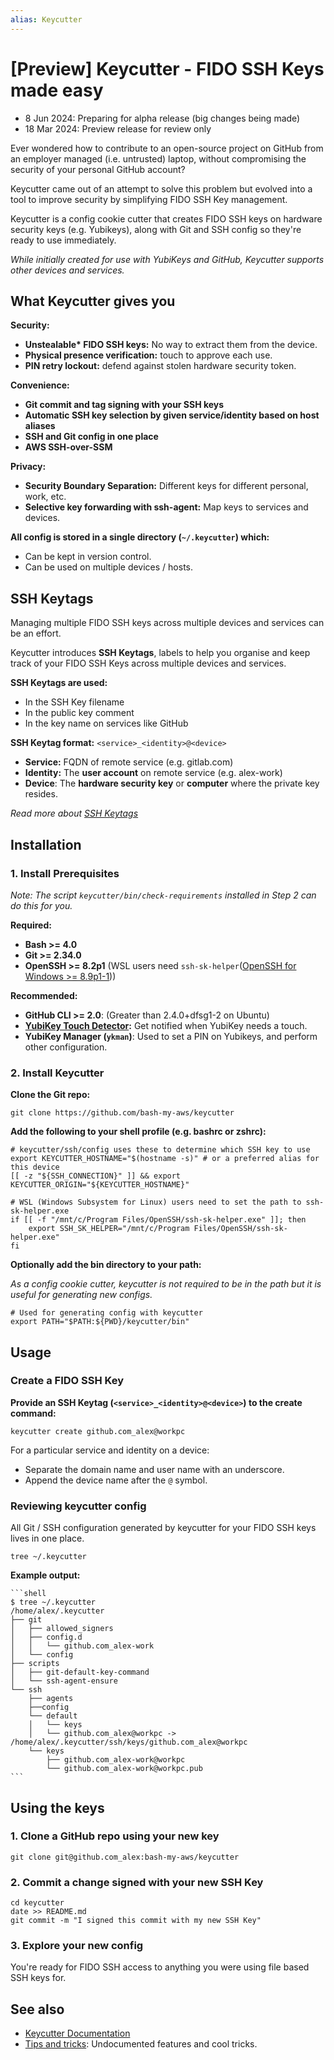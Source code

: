 ```yaml
---
alias: Keycutter
---
```

# [Preview] Keycutter - FIDO SSH Keys made easy

-  8 Jun 2024: Preparing for alpha release (big changes being made)
- 18 Mar 2024: Preview release for review only

Ever wondered how to contribute to an open-source project on GitHub from an employer managed (i.e. untrusted) laptop, without compromising the security of your personal GitHub account?

Keycutter came out of an attempt to solve this problem but evolved into a tool to improve security by simplifying FIDO SSH Key management.

Keycutter is a config cookie cutter that creates FIDO SSH keys on hardware security keys (e.g. Yubikeys), along with Git and SSH config so they're ready to use immediately.

*While initially created for use with YubiKeys and GitHub, Keycutter supports other devices and services.*

## What Keycutter gives you

**Security:**

- **Unstealable\* FIDO SSH keys:** No way to extract them from the device.
- **Physical presence verification:** touch to approve each use.
- **PIN retry lockout:** defend against stolen hardware security token.

**Convenience:**

- **Git commit and tag signing with your SSH keys**
- **Automatic SSH key selection by given service/identity based on host aliases**
- **SSH and Git config in one place**
- **AWS SSH-over-SSM**

**Privacy:**

- **Security Boundary Separation:** Different keys for different personal, work, etc.
- **Selective key forwarding with ssh-agent:** Map keys to services and devices.

**All config is stored in a single directory (`~/.keycutter`) which:**

- Can be kept in version control.
- Can be used on multiple devices / hosts.

## SSH Keytags

Managing multiple FIDO SSH keys across multiple devices and services can be an effort.

Keycutter introduces **SSH Keytags**, labels to help you organise and keep track of your
FIDO SSH Keys across multiple devices and services.

**SSH Keytags are used:**

- In the SSH Key filename
- In the public key comment
- In the key name on services like GitHub

**SSH Keytag format:**  `<service>_<identity>@<device>`

- **Service:** FQDN of remote service (e.g. gitlab.com)
- **Identity:** The **user account** on remote service (e.g. alex-work)
- **Device**: The **hardware security key** or **computer** where the private key resides.

*Read more about [SSH Keytags](docs/design/ssh-keytags.md)*

## Installation

### 1. Install Prerequisites

*Note: The script `keycutter/bin/check-requirements` installed in Step 2 can do this for you.*

 **Required:**
  
- **Bash >= 4.0**
- **Git >= 2.34.0**
- **OpenSSH >= 8.2p1** (WSL users need `ssh-sk-helper`([OpenSSH for Windows >= 8.9p1-1](https://github.com/PowerShell/Win32-OpenSSH/releases)))

**Recommended:**

- **GitHub CLI >= 2.0**: (Greater than 2.4.0+dfsg1-2 on Ubuntu)
- **[YubiKey Touch Detector](docs/yubikeys/yubikey-touch-detector.md):**  Get notified when YubiKey needs a touch.
- **YubiKey Manager (`ykman`)**: Used to set a PIN on Yubikeys, and perform other configuration.

### 2. Install Keycutter

**Clone the Git repo:**

```shell
git clone https://github.com/bash-my-aws/keycutter
```

**Add the following to your shell profile (e.g. bashrc or zshrc):**

```shell
# keycutter/ssh/config uses these to determine which SSH key to use
export KEYCUTTER_HOSTNAME="$(hostname -s)" # or a preferred alias for this device
[[ -z "${SSH_CONNECTION}" ]] && export KEYCUTTER_ORIGIN="${KEYCUTTER_HOSTNAME}"

# WSL (Windows Subsystem for Linux) users need to set the path to ssh-sk-helper.exe
if [[ -f "/mnt/c/Program Files/OpenSSH/ssh-sk-helper.exe" ]]; then
	export SSH_SK_HELPER="/mnt/c/Program Files/OpenSSH/ssh-sk-helper.exe"
fi
```

**Optionally add the bin directory to your path:**

*As a config cookie cutter, keycutter is not required to be in the path but it is useful for generating new configs.*

```shell
# Used for generating config with keycutter
export PATH="$PATH:${PWD}/keycutter/bin"
```

## Usage

### Create a FIDO SSH Key

**Provide an SSH Keytag (`<service>_<identity>@<device>`) to the create command:**

```shell
keycutter create github.com_alex@workpc
```

For a particular service and identity on a device:

- Separate the domain name and user name with an underscore.
- Append the device name after the `@` symbol.

### Reviewing keycutter config

All Git / SSH configuration generated by keycutter for your FIDO SSH keys lives in one place.

```shell
tree ~/.keycutter
```

**Example output:**

    ```shell
    $ tree ~/.keycutter
    /home/alex/.keycutter
    ├── git
    │   ├── allowed_signers
    │   ├── config.d
    │   │   └── github.com_alex-work
    │   └── config
    ├── scripts
    │   ├── git-default-key-command
    │   └── ssh-agent-ensure
    └── ssh
        ├── agents
        ├──config 
        └── default
        │   └── keys
        │   └── github.com_alex@workpc -> /home/alex/.keycutter/ssh/keys/github.com_alex@workpc
        └── keys
            ├── github.com_alex-work@workpc
            └── github.com_alex-work@workpc.pub
    ```

## Using the keys



### 1. Clone a GitHub repo using your new key

```shell
git clone git@github.com_alex:bash-my-aws/keycutter
```

### 2. Commit a change signed with your new SSH Key

```shell
cd keycutter
date >> README.md 
git commit -m "I signed this commit with my new SSH Key"
```

### 3. Explore your new config

You're ready for FIDO SSH access to anything you were using file based SSH keys for.


## See also

- [Keycutter Documentation](docs/README.md)
- [Tips and tricks](docs/tips-and-tricks.md): Undocumented features and cool tricks.
